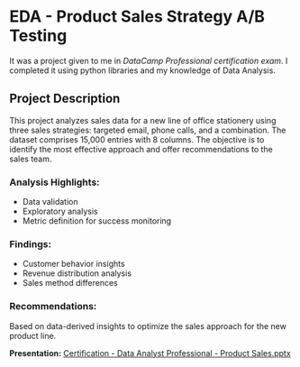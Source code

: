 # EDA - Product Sales Strategy A/B Testing
It was a project given to me in *DataCamp Professional certification exam*. I completed it using python libraries and my knowledge of Data Analysis. </br>

## Project Description

This project analyzes sales data for a new line of office stationery using three sales strategies: targeted email, phone calls, and a combination. The dataset comprises 15,000 entries with 8 columns. The objective is to identify the most effective approach and offer recommendations to the sales team. 

### Analysis Highlights:
- Data validation
- Exploratory analysis
- Metric definition for success monitoring

### Findings:
- Customer behavior insights
- Revenue distribution analysis
- Sales method differences

### Recommendations:
Based on data-derived insights to optimize the sales approach for the new product line.

**Presentation:** [Certification - Data Analyst Professional - Product Sales.pptx](link-to-presentation)

